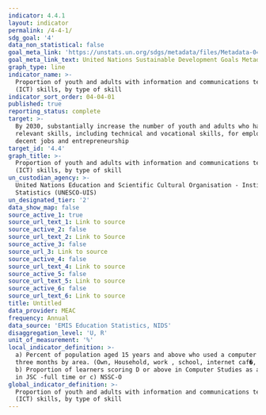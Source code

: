 ```yaml
---
indicator: 4.4.1
layout: indicator
permalink: /4-4-1/
sdg_goal: '4'
data_non_statistical: false
goal_meta_link: 'https://unstats.un.org/sdgs/metadata/files/Metadata-04-04-01.pdf'
goal_meta_link_text: United Nations Sustainable Development Goals Metadata (PDF 214 KB)
graph_type: line
indicator_name: >-
  Proportion of youth and adults with information and communications technology
  (ICT) skills, by type of skill
indicator_sort_order: 04-04-01
published: true
reporting_status: complete
target: >-
  By 2030, substantially increase the number of youth and adults who have
  relevant skills, including technical and vocational skills, for employment,
  decent jobs and entrepreneurship
target_id: '4.4'
graph_title: >-
  Proportion of youth and adults with information and communications technology
  (ICT) skills, by type of skill
un_custodian_agency: >-
  United Nations Education and Scientific Cultural Organisation - Institute of
  Statistics (UNESCO-UIS)
un_designated_tier: '2'
data_show_map: false
source_active_1: true
source_url_text_1: Link to source
source_active_2: false
source_url_text_2: Link to Source
source_active_3: false
source_url_3: Link to source
source_active_4: false
source_url_text_4: Link to source
source_active_5: false
source_url_text_5: Link to source
source_active_6: false
source_url_text_6: Link to source
title: Untitled
data_provider: MEAC
frequency: Annual
data_source: 'EMIS Education Statistics, NIDS'
disaggregation_level: 'U, R'
unit_of_measurement: '%'
local_indicator_definition: >-
  a) Percent of population aged 15 years and above who used a computer in last
  three months by area. (Own, Household, work , school, internet caf�, borrowed)
  b) Proportion of learners scoring D or above in Computer Studies as a subject
  in JSC -full time or c) NSSC-O
global_indicator_definition: >-
  Proportion of youth and adults with information and communications technology
  (ICT) skills, by type of skill
---
```

